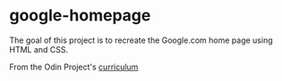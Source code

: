 # google-homepage
The goal of this project is to recreate the Google.com home page using HTML and CSS.

From the Odin Project's [curriculum](http://www.theodinproject.com/courses/web-development-101/lessons/html-css)
